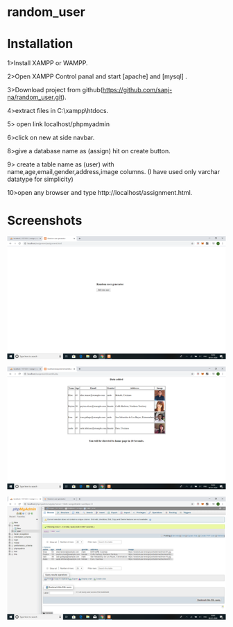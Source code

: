 # random_user

# Installation

1>Install XAMPP or WAMPP.

2>Open XAMPP Control panal and start [apache] and [mysql] .

3>Download project from github(https://github.com/sanj-na/random_user.git).

4>extract files in C:\xampp\htdocs.

5> open link localhost/phpmyadmin

6>click on new at side navbar.

8>give a database name as (assign) hit on create button.

9> create a table name as (user) with name,age,email,gender,address,image columns. (I have used only varchar datatype for simplicity)

10>open any browser and type http://localhost/assignment.html.


# Screenshots

![](images/i1.png)

![](images/i2.png)

![](images/i3.png)
